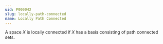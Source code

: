 ```yaml
---
uid: P000042
slug: locally-path-connected
name: Locally Path Connected
---
```

A space $X$ is locally connected if $X$ has a basis consisting of path connected sets.

